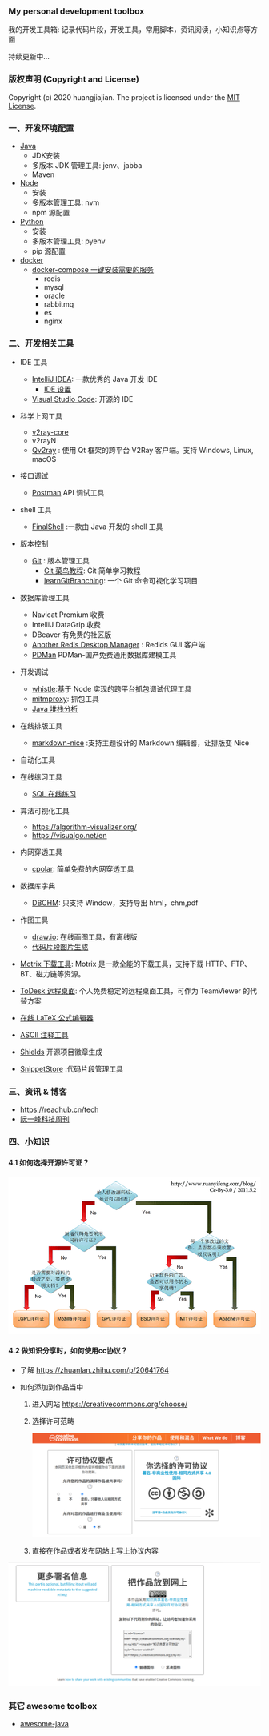 ### My personal development toolbox

我的开发工具箱: 记录代码片段，开发工具，常用脚本，资讯阅读，小知识点等方面

持续更新中...

### 版权声明 (Copyright and License)

Copyright (c) 2020 huangjiajian. The project is licensed under the [MIT License](./LICENSE).

### 一、开发环境配置
- [Java](./doc/java_dev_env_conf.md)
  - JDK安装
  - 多版本 JDK 管理工具: jenv、jabba
  - Maven
- [Node](./doc/node_conf.md)
  - 安装
  - 多版本管理工具: nvm
  - npm 源配置
- [Python](./doc/python_conf.md)
  - 安装
  - 多版本管理工具: pyenv
  - pip 源配置
- [docker](./doc/docker.md)
    - [docker-compose 一键安装需要的服务](./docker/docker-compose-env.yml)
      - redis
      - mysql
      - oracle
      - rabbitmq
      - es
      - nginx

### 二、开发相关工具

- IDE 工具
    - [IntelliJ IDEA](https://www.jetbrains.com/idea/): 一款优秀的 Java 开发 IDE
      - [IDE 设置](./doc/idea.md)
    - [Visual Studio Code](https://code.visualstudio.com/): 开源的 IDE
- 科学上网工具
  - [v2ray-core](https://github.com/v2ray/v2ray-core)
  - v2rayN
  - [Qv2ray](https://github.com/Qv2ray/Qv2ray) : 使用 Qt 框架的跨平台 V2Ray 客户端。支持 Windows, Linux, macOS
- 接口调试
    - [Postman](https://www.postman.com/) API 调试工具
- shell 工具
    - [FinalShell](http://www.hostbuf.com/) :一款由 Java 开发的 shell 工具
- 版本控制
    - [Git](https://git-scm.com/) : 版本管理工具
      - [Git 菜鸟教程](https://www.runoob.com/git/git-tutorial.html): Git 简单学习教程
      - [learnGitBranching](https://github.com/pcottle/learnGitBranching): 一个 Git 命令可视化学习项目

- 数据库管理工具
  - Navicat Premium 收费
  - IntelliJ DataGrip 收费
  - DBeaver 有免费的社区版
  - [Another Redis Desktop Manager](https://github.com/qishibo/AnotherRedisDesktopManager) : Redids GUI 客户端
  - [PDMan](https://gitee.com/robergroup/pdman) PDMan-国产免费通用数据库建模工具
  
- 开发调试
  - [whistle](https://github.com/avwo/whistle):基于 Node 实现的跨平台抓包调试代理工具
  - [mitmproxy](https://mitmproxy.org/): 抓包工具
  - [Java 堆栈分析](http://fastthread.io/)
- 在线排版工具
  - [markdown-nice](https://github.com/mdnice/markdown-nice) :支持主题设计的 Markdown 编辑器，让排版变 Nice
- 自动化工具
- 在线练习工具
  - [SQL 在线练习](https://sqlzoo.net/wiki/SELECT_basics)
- 算法可视化工具
  - https://algorithm-visualizer.org/
  - https://visualgo.net/en
- 内网穿透工具
  - [cpolar](https://www.cpolar.com/): 简单免费的内网穿透工具
- 数据库字典
  - [DBCHM](https://gitee.com/lztkdr/DBCHM): 只支持 Window，支持导出 html，chm,pdf
- 作图工具
    - [draw.io](https://app.diagrams.net/): 在线画图工具，有离线版
    - [代码片段图片生成](https://github.com/carbon-app/carbon)
- [Motrix 下载工具](https://github.com/agalwood/Motrix): Motrix 是一款全能的下载工具，支持下载 HTTP、FTP、BT、磁力链等资源。
- [ToDesk 远程桌面](https://www.todesk.com/): 个人免费稳定的远程桌面工具，可作为 TeamViewer 的代替方案
- [在线 LaTeX 公式编辑器](https://www.codecogs.com/latex/eqneditor.php)
- [ASCII 注释工具](http://asciiflow.com/)
- [Shields](https://shields.io/)  开源项目徽章生成
- [SnippetStore](https://github.com/ZeroX-DG/SnippetStore) :代码片段管理工具


### 三、资讯 & 博客
- https://readhub.cn/tech
- [阮一峰科技周刊](http://www.ruanyifeng.com/blog/weekly/)

### 四、小知识
#### 4.1 如何选择开源许可证？

![img](./images/bg2011050101.png)

#### 4.2 做知识分享时，如何使用cc协议？

- 了解 https://zhuanlan.zhihu.com/p/20641764

- 如何添加到作品当中

  1. 进入网站 https://creativecommons.org/choose/

  2. 选择许可范畴

     ![image-20201213194417834](./images/image-20201213194417834.png)

  3. 直接在作品或者发布网站上写上协议内容

![image-20201213194507756](./images/image-20201213194507756.png)


### 其它 awesome toolbox
- [awesome-java](https://github.com/akullpp/awesome-java)